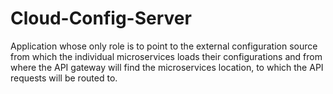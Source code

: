# Cloud-Config-Server

Application whose only role is to point to the external configuration source from which the individual microservices loads their configurations
and from where the API gateway will find the microservices location, to which the API requests will be routed to.
